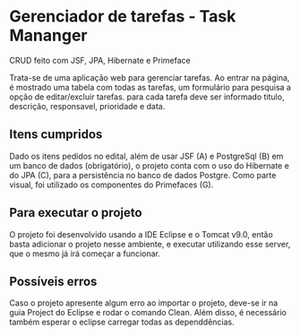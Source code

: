 # Gerenciador de tarefas - Task Mananger
CRUD feito com JSF, JPA, Hibernate e Primeface

Trata-se de uma aplicação web para gerenciar tarefas.
Ao entrar na página, é mostrado uma tabela com todas as tarefas, um formulário para pesquisa a opção de editar/excluir tarefas.
para cada tarefa deve ser informado titulo, descrição, responsavel, prioridade e data.

## Itens cumpridos
Dado os itens pedidos no edital, além de usar JSF (A) e PostgreSql (B) em um banco de dados (obrigatório), o projeto conta com o uso
do Hibernate e do JPA (C), para a persistência no banco de dados Postgre. Como parte visual, foi utilizado os componentes do Primefaces (G).


## Para executar o projeto
O projeto foi desenvolvido usando a IDE Eclipse e o Tomcat v9.0, então basta adicionar o projeto nesse ambiente, e executar utilizando
esse server, que o mesmo já irá começar a funcionar.

## Possíveis erros
Caso o projeto apresente algum erro ao importar o projeto, deve-se ir na guia Project do Eclipse e rodar o comando Clean. 
Além disso, é necessário também esperar o eclipse carregar todas as dependdências.